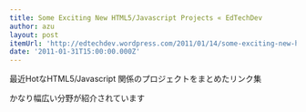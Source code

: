 ```yaml
---
title: Some Exciting New HTML5/Javascript Projects « EdTechDev
author: azu
layout: post
itemUrl: 'http://edtechdev.wordpress.com/2011/01/14/some-exciting-new-html5javascript-projects/'
date: '2011-01-31T15:00:00.000Z'
---
```

最近HotなHTML5/Javascript 関係のプロジェクトをまとめたリンク集

かなり幅広い分野が紹介されています
